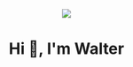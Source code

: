 <div id="header" align="center">
<img src="https://media.giphy.com/media/26tn33aiTi1jkl6H6/giphy.gif" width"200" />
<h1> Hi 🚀, I'm Walter </h1>
</div>